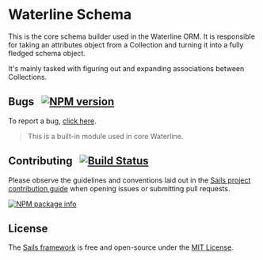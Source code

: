 # Waterline Schema

This is the core schema builder used in the Waterline ORM. It is responsible for taking an
attributes object from a Collection and turning it into a fully fledged schema object.

It's mainly tasked with figuring out and expanding associations between Collections.

## Bugs &nbsp; [![NPM version](https://badge.fury.io/js/waterline-schema.svg)](http://npmjs.com/package/waterline-schema)

To report a bug, [click here](http://sailsjs.com/bugs).

> This is a built-in module used in core Waterline.

## Contributing &nbsp; [![Build Status](https://travis-ci.org/balderdashy/waterline-schema.svg?branch=master)](https://travis-ci.org/balderdashy/waterline-schema)

Please observe the guidelines and conventions laid out in the [Sails project contribution guide](http://sailsjs.com/contribute) when opening issues or submitting pull requests.

[![NPM package info](https://nodei.co/npm/waterline-schema.png?downloads=true)](http://npmjs.com/package/waterline-schema)

## License

The [Sails framework](http://sailsjs.com) is free and open-source under the [MIT License](http://sailsjs.com/license).
